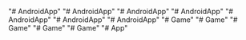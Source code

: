 "# AndroidApp" 
"# AndroidApp" 
"# AndroidApp" 
"# AndroidApp" 
"# AndroidApp" 
"# AndroidApp" 
"# AndroidApp" 
"# Game" 
"# Game" 
"# Game" 
"# Game" 
"# Game" 
"# App" 
